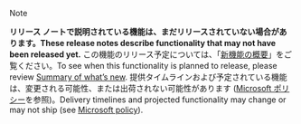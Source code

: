  > [!NOTE]
 >  <span data-ttu-id="e7cfd-101">**リリース ノートで説明されている機能は、まだリリースされていない場合があります。**</span><span class="sxs-lookup"><span data-stu-id="e7cfd-101">**These release notes describe functionality that may not have been released yet.**</span></span>
<span data-ttu-id="e7cfd-102">この機能のリリース予定については、「[新機能の概要](/business-applications-release-notes/April18/dynamics365-customer-service/whats-new-customer-service )」をご覧ください。</span><span class="sxs-lookup"><span data-stu-id="e7cfd-102">To see when this functionality is planned to release, please review [Summary of what’s new](/business-applications-release-notes/April18/dynamics365-customer-service/whats-new-customer-service ).</span></span> <span data-ttu-id="e7cfd-103">提供タイムラインおよび予定されている機能は、変更される可能性、または出荷されない可能性があります ([Microsoft ポリシー](https://go.microsoft.com/fwlink/p/?linkid=2007332)を参照)。</span><span class="sxs-lookup"><span data-stu-id="e7cfd-103">Delivery timelines and projected functionality may change or may not ship (see [Microsoft policy](https://go.microsoft.com/fwlink/p/?linkid=2007332)).</span></span> 
